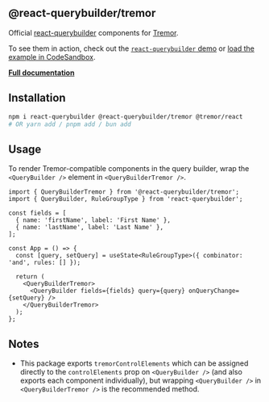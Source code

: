 ## @react-querybuilder/tremor

Official [react-querybuilder](https://npmjs.com/package/react-querybuilder) components for [Tremor](https://www.tremor.so/).

To see them in action, check out the [`react-querybuilder` demo](https://react-querybuilder.js.org/demo/tremor) or [load the example in CodeSandbox](https://codesandbox.io/s/github/react-querybuilder/react-querybuilder/tree/main/examples/tremor).

**[Full documentation](https://react-querybuilder.js.org/)**

## Installation

```bash
npm i react-querybuilder @react-querybuilder/tremor @tremor/react
# OR yarn add / pnpm add / bun add
```

## Usage

To render Tremor-compatible components in the query builder, wrap the `<QueryBuilder />` element in `<QueryBuilderTremor />`.

```tsx
import { QueryBuilderTremor } from '@react-querybuilder/tremor';
import { QueryBuilder, RuleGroupType } from 'react-querybuilder';

const fields = [
  { name: 'firstName', label: 'First Name' },
  { name: 'lastName', label: 'Last Name' },
];

const App = () => {
  const [query, setQuery] = useState<RuleGroupType>({ combinator: 'and', rules: [] });

  return (
    <QueryBuilderTremor>
      <QueryBuilder fields={fields} query={query} onQueryChange={setQuery} />
    </QueryBuilderTremor>
  );
};
```

## Notes

- This package exports `tremorControlElements` which can be assigned directly to the `controlElements` prop on `<QueryBuilder />` (and also exports each component individually), but wrapping `<QueryBuilder />` in `<QueryBuilderTremor />` is the recommended method.
